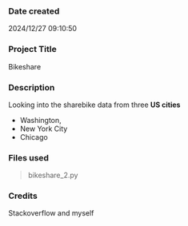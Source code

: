 ### Date created
2024/12/27 09:10:50

### Project Title
Bikeshare

### Description
Looking into the sharebike data from three **US cities**
- Washington, 
- New York City
- Chicago

### Files used
>bikeshare_2.py

### Credits
Stackoverflow and myself